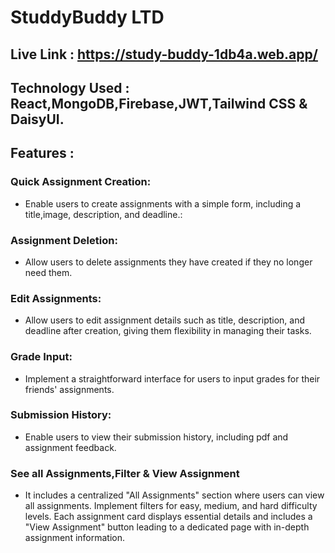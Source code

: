 # StuddyBuddy LTD
## Live Link :  https://study-buddy-1db4a.web.app/
## Technology Used : React,MongoDB,Firebase,JWT,Tailwind CSS & DaisyUI.

## Features :

### Quick Assignment Creation:
 - Enable users to create assignments with a simple form, including a title,image, description, and deadline.:
 
### Assignment Deletion:
 - Allow users to delete assignments they have created if they no longer need them.

### Edit Assignments:
 - Allow users to edit assignment details such as title, description, and deadline after creation, giving them flexibility in managing their tasks.

###  Grade Input:
 - Implement a straightforward interface for users to input grades for their friends' assignments.

### Submission History:
 - Enable users to view their submission history, including pdf and assignment feedback.

### See all Assignments,Filter & View Assignment
 - It includes a centralized "All Assignments" section where users can view all assignments. Implement filters for easy, medium, and hard difficulty levels. Each assignment card displays essential details and includes a "View Assignment" button leading to a dedicated page with in-depth assignment information.


